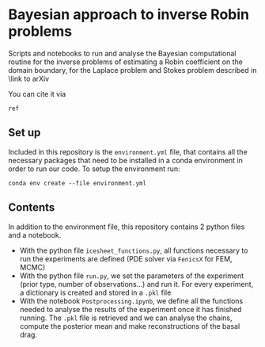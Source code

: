 # Bayesian approach to inverse Robin problems

Scripts and notebooks to run and analyse the Bayesian computational routine for the inverse problems of estimating a Robin coefficient on the domain boundary, for the Laplace problem and Stokes problem described in \link to arXiv

You can cite it via
```
ref
```


## Set up
Included in this repository is the ```environment.yml``` file, that contains all the necessary packages that need to be installed in a conda environment in order to run our code. To setup the environment run:

    conda env create --file environment.yml

## Contents
In addition to the environment file, this repository contains 2 python files and a notebook.

- With the python file ```icesheet_functions.py```, all functions necessary to run the experiments are defined (PDE solver via ```FenicsX``` for FEM, MCMC)
- With the python file ```run.py```, we set the parameters of the experiment (prior type, number of observations...) and run it. For every experiment, a dictionary is created and stored in a ```.pkl``` file
- With the notebook ```Postprocessing.ipynb```, we define all the functions needed to analyse the results of the experiment once it has finished running. The ```.pkl``` file is retrieved and we can analyse the chains, compute the posterior mean and make reconstructions of the basal drag.

